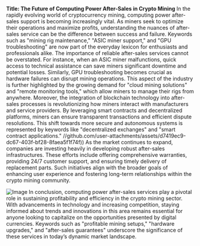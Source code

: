 **Title: The Future of Computing Power After-Sales in Crypto Mining**
In the rapidly evolving world of cryptocurrency mining, computing power after-sales support is becoming increasingly vital. As miners seek to optimize their operations and maximize profits, understanding the nuances of after-sales service can be the difference between success and failure. Keywords such as "mining rig maintenance," "ASIC miner support," and "GPU troubleshooting" are now part of the everyday lexicon for enthusiasts and professionals alike.
The importance of reliable after-sales services cannot be overstated. For instance, when an ASIC miner malfunctions, quick access to technical assistance can save miners significant downtime and potential losses. Similarly, GPU troubleshooting becomes crucial as hardware failures can disrupt mining operations. This aspect of the industry is further highlighted by the growing demand for "cloud mining solutions" and "remote monitoring tools," which allow miners to manage their rigs from anywhere.
Moreover, the integration of blockchain technology into after-sales processes is revolutionizing how miners interact with manufacturers and service providers. By leveraging smart contracts and decentralized platforms, miners can ensure transparent transactions and efficient dispute resolutions. This shift towards more secure and autonomous systems is represented by keywords like "decentralized exchanges" and "smart contract applications."
 //github.com/user-attachments/assets/d7419ec9-dc67-403f-bf28-8faea5f1f74f))
As the market continues to expand, companies are investing heavily in developing robust after-sales infrastructures. These efforts include offering comprehensive warranties, providing 24/7 customer support, and ensuring timely delivery of replacement parts. Such initiatives align with the broader goals of enhancing user experience and fostering long-term relationships within the crypto mining community.

![Image](https://github.com/user-attachments/assets/4a25d116-2220-4385-b08e-f287af8fcbc4)
In conclusion, computing power after-sales services play a pivotal role in sustaining profitability and efficiency in the crypto mining sector. With advancements in technology and increasing competition, staying informed about trends and innovations in this area remains essential for anyone looking to capitalize on the opportunities presented by digital currencies. Keywords such as "profitable mining setups," "hardware upgrades," and "after-sales guarantees" underscore the significance of these services in today’s dynamic market landscape.
